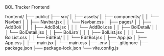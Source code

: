 BOL Tracker Frontend 

frontend/
├── public/
├── src/
│   ├── assets/
│   ├── components/
│   │   └── Navbar/
│   │       ├── Navbar.jsx
│   │       └── Navbar.css
│   ├── pages/
│   │   ├── AddBol/
│   │   │   ├── AddBol.jsx
│   │   │   └── AddBol.css
│   │   ├── BolDetail/
│   │   │   └── BolDetail.jsx
│   │   ├── BolList/
│   │   │   ├── BolList.jsx
│   │   │   └── BolList.css
│   │   └── EditBol/
│   │       └── EditBol.jsx
│   ├── App.jsx
│   ├── App.css
│   ├── main.jsx
│   └── main.css
├── .env
├── .gitignore
├── package.json
├── package-lock.json
└── vite.config.js